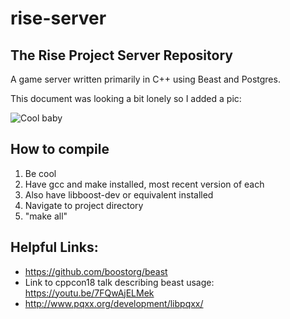 # rise-server

## The Rise Project Server Repository

A game server written primarily in C++ using Beast and Postgres.

This document was looking a bit lonely so I added a pic:

![Cool baby](https://media.discordapp.net/attachments/457351677452877835/863124884565786655/14919_mirror.jpg?width=200&height=100)

## How to compile
1. Be cool
2. Have gcc and make installed, most recent version of each
3. Also have libboost-dev or equivalent installed
4. Navigate to project directory
5. "make all"

## Helpful Links:

* https://github.com/boostorg/beast
* Link to cppcon18 talk describing beast usage: https://youtu.be/7FQwAjELMek
* http://www.pqxx.org/development/libpqxx/
